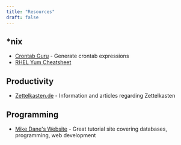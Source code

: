 ```yaml
---
title: "Resources"
draft: false
---
```

## *nix
  * [Crontab Guru](https://crontab.guru/) - Generate crontab expressions
  * [RHEL Yum Cheatsheet](https://access.redhat.com/sites/default/files/attachments/rh_yum_cheatsheet_1214_jcs_print-1.pdf)

## Productivity
  * [Zettelkasten.de](https://zettelkasten.de/) - Information and articles regarding Zettelkasten

## Programming
  * [Mike Dane's Website](https://www.mikedane.com/) - Great tutorial site covering databases, programming, web development